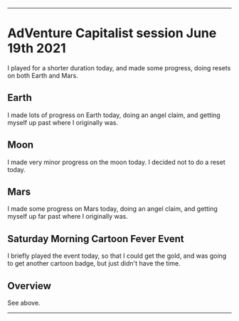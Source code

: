 
***

# AdVenture Capitalist session June 19th 2021

I played for a shorter duration today, and made some progress, doing resets on both Earth and Mars.

## Earth

I made lots of progress on Earth today, doing an angel claim, and getting myself up past where I originally was.

## Moon

I made very minor progress on the moon today. I decided not to do a reset today.

## Mars

I made some progress on Mars today, doing an angel claim, and getting myself up far past where I originally was.

## Saturday Morning Cartoon Fever Event

I briefly played the event today, so that I could get the gold, and was going to get another cartoon badge, but just didn't have the time.

## Overview

See above.

***

